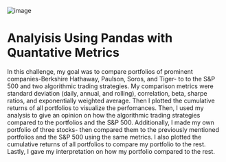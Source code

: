 ![image](https://github.com/Jvvne/Quant-DataCleaning/assets/148028363/47e8746f-48ee-4998-baea-a3820708ea91)

# Analyisis Using Pandas with Quantative Metrics
In this challenge, my goal was to compare portfolios of prominent companies-Berkshire Hathaway, Paulson, Soros, and Tiger- to to the S&P 500 and two algorithmic trading strategies. My comparison metrics were standard deviation (daily, annual, and rolling), correlation, beta, sharpe ratios, and exponentially weighted average. Then I plotted the cumulative returns of all portfolios to visualize the perfomances. Then, I used my analysis to give an opinion on how the algorithmic trading strategies compared to the portfolios and the S&P 500.
Additionally, I made my own portfolio of three stocks- then compared them to the previously mentioned portfolios and the S&P 500 using the same metrics. I also plotted the cumulative returns of all portfolios to compare my portfolio to the rest. Lastly, I gave my interpretation on how my portfolio compared to the rest.
